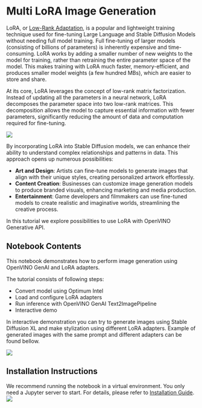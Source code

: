 # Multi LoRA Image Generation

LoRA, or [Low-Rank Adaptation](https://arxiv.org/abs/2106.09685), is a popular and lightweight training technique used for fine-tuning Large Language and Stable Diffusion Models without needing full model training. Full fine-tuning of larger models (consisting of billions of parameters) is inherently expensive and time-consuming. LoRA works by adding a smaller number of new weights to the model for training, rather than retraining the entire parameter space of the model. This makes training with LoRA much faster, memory-efficient, and produces smaller model weights (a few hundred MBs), which are easier to store and share.

At its core, LoRA leverages the concept of low-rank matrix factorization. Instead of updating all the parameters in a neural network, LoRA decomposes the parameter space into two low-rank matrices. This decomposition allows the model to capture essential information with fewer parameters, significantly reducing the amount of data and computation required for fine-tuning.

![](https://github.com/user-attachments/assets/bf823c71-13b4-402c-a7b4-d6fc30a60d88)

By incorporating LoRA into Stable Diffusion models, we can enhance their ability to understand complex relationships and patterns in data.  This approach opens up numerous possibilities:
* **Art and Design**: Artists can fine-tune models to generate images that align with their unique styles, creating personalized artwork effortlessly.
* **Content Creation**: Businesses can customize image generation models to produce branded visuals, enhancing marketing and media production.
* **Entertainment**: Game developers and filmmakers can use fine-tuned models to create realistic and imaginative worlds, streamlining the creative process.
  
In this tutorial we explore possibilities to use LoRA with OpenVINO Generative API.

## Notebook Contents

This notebook demonstrates how to perform image generation using OpenVINO GenAI and LoRA adapters.

The tutorial consists of following steps:
- Convert model using Optimum Intel
- Load and configure LoRA adapters
- Run inference with OpenVINO GenAI Text2ImagePipeline
- Interactive demo

In interactive demonstration you can try to generate images using Stable Diffusion XL and make stylization using different LoRA adapters. Example of generated images with the same prompt and different adapters can be found bellow.

![](https://github.com/user-attachments/assets/2138a109-add0-473a-b9dc-015e4b0415ce)


## Installation Instructions
We recommend running the notebook in a virtual environment. You only need a Jupyter server to start.
For details, please refer to [Installation Guide](../../README.md).
<img referrerpolicy="no-referrer-when-downgrade" src="https://static.scarf.sh/a.png?x-pxid=5b5a4db0-7875-4bfb-bdbd-01698b5b1a77&file=notebooks/multilora-image-generation/README.md" />

